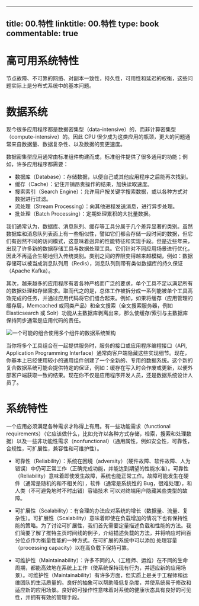 
---
title: 00.特性
linktitle: 00.特性
type: book
commentable: true
---

# 高可用系统特性

节点故障、不可靠的网络、对副本一致性，持久性，可用性和延迟的权衡，这些问题实际上是分布式系统中的基本问题。

# 数据系统

现今很多应用程序都是数据密集型（data-intensive）的，而非计算密集型（compute-intensive）的。因此 CPU 很少成为这类应用的瓶颈，更大的问题通常来自数据量、数据复杂性、以及数据的变更速度。

数据密集型应用通常由标准组件构建而成，标准组件提供了很多通用的功能；例如，许多应用程序都需要：

- 数据库（Database）：存储数据，以便自己或其他应用程序之后能再次找到。
- 缓存（Cache）：记住开销昂贵操作的结果，加快读取速度。
- 搜索索引（Search Engine）：允许用户按关键字搜索数据，或以各种方式对数据进行过滤。
- 流处理（Stream Processing）：向其他进程发送消息，进行异步处理。
- 批处理（Batch Processing）：定期处理累积的大批量数据。

我们通常认为，数据库、消息队列、缓存等工具分属于几个差异显著的类别。虽然数据库和消息队列表面上有一些相似性，譬如它们都会存储一段时间的数据，但它们有迥然不同的访问模式，这意味着迥异的性能特征和实现手段。但是近些年来，出现了许多新的数据存储工具与数据处理工具。它们针对不同应用场景进行优化，因此不再适合生硬地归入传统类别。类别之间的界限变得越来越模糊，例如：数据存储可以被当成消息队列用（Redis），消息队列则带有类似数据库的持久保证（Apache Kafka）。

其次，越来越多的应用程序有着各种严格而广泛的要求，单个工具不足以满足所有的数据处理和存储需求。取而代之的是，总体工作被拆分成一系列能被单个工具高效完成的任务，并通过应用代码将它们缝合起来。例如，如果将缓存（应用管理的缓存层，Memcached 或同类产品）和全文搜索（全文搜索服务器，例如 Elasticsearch 或 Solr）功能从主数据库剥离出来，那么使缓存/索引与主数据库保持同步通常是应用代码的责任。

![一个可能的组合使用多个组件的数据系统架构](https://s2.ax1x.com/2020/02/02/1YgnII.md.png)

当你将多个工具组合在一起提供服务时，服务的接口或应用程序编程接口（API, Application Programming Interface）通常向客户端隐藏这些实现细节。现在，你基本上已经使用较小的通用组件创建了一个全新的、专用的数据系统。这个新的复合数据系统可能会提供特定的保证，例如：缓存在写入时会作废或更新，以便外部客户端获取一致的结果。现在你不仅是应用程序开发人员，还是数据系统设计人员了。

# 系统特性

一个应用必须满足各种需求才称得上有用。有一些功能需求（functional requirements）（它应该做什么，比如允许以各种方式存储，检索，搜索和处理数据）以及一些非功能性需求（nonfunctional）（通用属性，例如安全性，可靠性，合规性，可扩展性，兼容性和可维护性）。

- 可靠性（Reliability）：系统在困境（adversity）（硬件故障、软件故障、人为错误）中仍可正常工作（正确完成功能，并能达到期望的性能水准）。可靠性（Reliability）意味着即使发生故障，系统也能正常工作。故障可能发生在硬件（通常是随机的和不相关的），软件（通常是系统性的 Bug，很难处理），和人类（不可避免地时不时出错）容错技术 可以对终端用户隐藏某些类型的故障。

- 可扩展性（Scalability）：有合理的办法应对系统的增长（数据量、流量、复杂性）。可扩展性（Scalability）意味着即使在负载增加的情况下也有保持性能的策略。为了讨论可扩展性，我们首先需要定量描述负载和性能的方法。我们简要了解了推特主页时间线的例子，介绍描述负载的方法，并将响应时间百分位点作为衡量性能的一种方式。在可扩展的系统中可以添加 处理容量（processing capacity）以在高负载下保持可靠。

- 可维护性（Maintainability）：许多不同的人（工程师、运维）在不同的生命周期，都能高效地在系统上工作（使系统保持现有行为，并适应新的应用场景）。可维护性（Maintainability）有许多方面，但实质上是关于工程师和运维团队的生活质量的。良好的抽象可以帮助降低复杂度，并使系统易于修改和适应新的应用场景。良好的可操作性意味着对系统的健康状态具有良好的可见性，并拥有有效的管理手段。

    